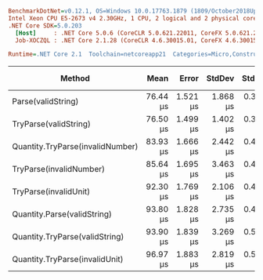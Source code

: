 ``` ini

BenchmarkDotNet=v0.12.1, OS=Windows 10.0.17763.1879 (1809/October2018Update/Redstone5)
Intel Xeon CPU E5-2673 v4 2.30GHz, 1 CPU, 2 logical and 2 physical cores
.NET Core SDK=5.0.203
  [Host]     : .NET Core 5.0.6 (CoreCLR 5.0.621.22011, CoreFX 5.0.621.22011), X64 RyuJIT
  Job-XOCZQL : .NET Core 2.1.28 (CoreCLR 4.6.30015.01, CoreFX 4.6.30015.01), X64 RyuJIT

Runtime=.NET Core 2.1  Toolchain=netcoreapp21  Categories=Micro,Construction,Quantity,String  

```
|                           Method |     Mean |    Error |   StdDev |   StdErr |      Min |       Max |   Median | Ratio | MannWhitney(5%) | RatioSD |  Gen 0 |  Gen 1 | Gen 2 | Allocated |
|--------------------------------- |---------:|---------:|---------:|---------:|---------:|----------:|---------:|------:|---------------- |--------:|-------:|-------:|------:|----------:|
|               Parse(validString) | 76.44 μs | 1.521 μs | 1.868 μs | 0.398 μs | 71.20 μs |  79.94 μs | 76.63 μs |  1.00 |            Base |    0.00 | 6.5217 | 0.1553 |     - |  43.36 KB |
|            TryParse(validString) | 76.50 μs | 1.499 μs | 1.402 μs | 0.362 μs | 74.07 μs |  79.13 μs | 76.28 μs |  1.01 |            Same |    0.03 | 6.5994 | 0.1294 |     - |  43.33 KB |
| Quantity.TryParse(invalidNumber) | 83.93 μs | 1.666 μs | 2.442 μs | 0.453 μs | 80.14 μs |  88.33 μs | 83.13 μs |  1.09 |          Slower |    0.03 | 6.3665 | 0.1553 |     - |  42.96 KB |
|          TryParse(invalidNumber) | 85.64 μs | 1.695 μs | 3.463 μs | 0.485 μs | 79.74 μs |  94.11 μs | 86.15 μs |  1.11 |          Slower |    0.05 | 6.3665 | 0.1553 |     - |  42.96 KB |
|            TryParse(invalidUnit) | 92.30 μs | 1.769 μs | 2.106 μs | 0.460 μs | 88.10 μs |  96.91 μs | 92.53 μs |  1.21 |          Slower |    0.05 | 6.3665 | 0.1553 |     - |  42.79 KB |
|      Quantity.Parse(validString) | 93.80 μs | 1.828 μs | 2.735 μs | 0.499 μs | 90.00 μs |  99.15 μs | 93.82 μs |  1.22 |          Slower |    0.05 | 6.9444 | 0.3230 |     - |   46.2 KB |
|   Quantity.TryParse(validString) | 93.90 μs | 1.839 μs | 3.269 μs | 0.517 μs | 88.06 μs | 100.40 μs | 93.41 μs |  1.22 |          Slower |    0.05 | 6.9444 | 0.3230 |     - |   46.2 KB |
|   Quantity.TryParse(invalidUnit) | 96.97 μs | 1.883 μs | 2.819 μs | 0.515 μs | 91.56 μs | 103.48 μs | 96.42 μs |  1.27 |          Slower |    0.05 | 6.3665 | 0.1553 |     - |  42.79 KB |
